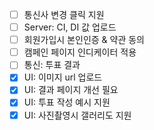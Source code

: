  - [ ] 통신사 변경 클릭 지원
 - [ ] Server: CI, DI 값 업로드 
 - [ ] 회원가입시  본인인증 & 약관 동의
 - [ ] 캠페인 페이지 인디케이터 적용
 - [ ] 통신: 투표 결과
 - [x] UI: 이미지 url 업로드
 - [x] UI: 결과 페이지 개선 필요
 - [x] UI: 투표 작성 예시 지원
 - [x] UI: 사진촬영시 갤러리도 지원